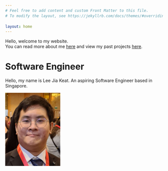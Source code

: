 ```yaml
---
# Feel free to add content and custom Front Matter to this file.
# To modify the layout, see https://jekyllrb.com/docs/themes/#overriding-theme-defaults

layout: home
---
```


Hello, welcome to my website.<br>
You can read more about me [here](/about/ "About Lee Jia Keat") and view my past projects [here](/projects/ "Lee Jia Keat's Projects").

<div id="profile-card">
    <link rel="stylesheet" type="text/css" href="/css/home.css"/>
    <div class="profile-item" id="profile-info">
        <h1><b>Software Engineer</b></h1>
        <p class="profile-text">Hello, my name is Lee Jia Keat. An aspiring Software Engineer based in Singapore.</p>
    </div>
    <img class="profile-item" id="profile-img" src="/images/lee-jia-keat.png" alt="Lee Jia Keat" width="35%">
</div>